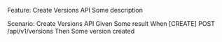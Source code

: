 Feature: Create Versions API
  Some description

  Scenario: Create Versions API
    Given Some result
    When [CREATE] POST /api/v1/versions
    Then Some version created